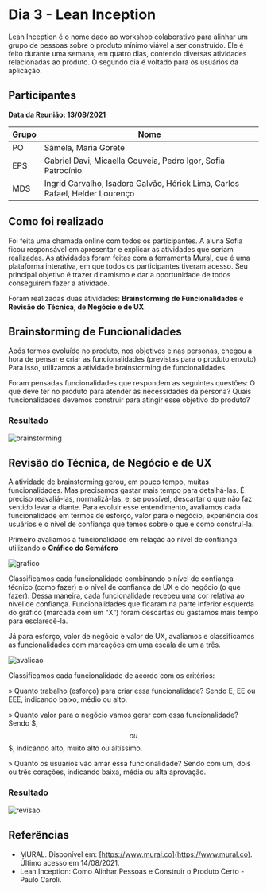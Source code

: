# Dia 3 - Lean Inception 

Lean Inception é o nome dado ao workshop colaborativo para alinhar um grupo de pessoas sobre o produto mínimo viável a ser construído. Ele é feito durante uma semana, em quatro dias, contendo diversas atividades relacionadas ao produto. O segundo dia é voltado para os usuários da aplicação.

## Participantes
**Data da Reunião: 13/08/2021**

| Grupo | Nome |
|-------|------|
| PO | Sâmela, Maria Gorete |
| EPS | Gabriel Davi, Micaella Gouveia, Pedro Igor, Sofia Patrocínio |
| MDS | Ingrid Carvalho, Isadora Galvão, Hérick Lima, Carlos Rafael, Helder Lourenço|


## Como foi realizado
Foi feita uma chamada online com todos os participantes. A aluna Sofia ficou responsável em apresentar e explicar as atividades que seriam realizadas. As atividades foram feitas com a ferramenta [Mural](https://www.mural.co), que é uma plataforma interativa, em que todos os participantes tiveram acesso. Seu principal objetivo é trazer dinamismo e dar a oportunidade de todos conseguirem fazer a atividade.

Foram realizadas duas atividades: **Brainstorming de Funcionalidades** e **Revisão do Técnica, de Negócio e de UX**.

## Brainstorming de Funcionalidades
Após termos evoluído no produto, nos objetivos e nas personas, chegou a hora de pensar e criar as funcionalidades (previstas para o produto enxuto). Para isso, utilizamos a atividade brainstorming de funcionalidades.

Foram pensadas funcionalidades que respondem as seguintes questões: O que deve ter no produto para atender às necessidades da persona? Quais funcionalidades devemos construir para atingir esse objetivo do produto?

### **Resultado**
![brainstorming](../../img/lean/dia3/brainstorming-funcionalidades.png)

## Revisão do Técnica, de Negócio e de UX
A atividade de brainstorming gerou, em pouco tempo, muitas funcionalidades. Mas precisamos gastar mais tempo para detalhá-las. É preciso reavaliá-las, normalizá-las, e, se possível, descartar o que não faz sentido levar a diante. Para evoluir esse entendimento, avaliamos cada funcionalidade em termos de esforço, valor para o negócio, experiência dos usuários e o nível de confiança que temos sobre o que e como construí-la.

Primeiro avaliamos a funcionalidade em relação ao nível de confiança utilizando o **Gráfico do Semáforo**

![grafico](../../img/lean/dia3/grafico-semaforo.png)

Classificamos cada funcionalidade combinando o nível de confiança técnico (como fazer) e o nível de confiança de UX e do negócio (o que fazer). Dessa maneira, cada funcionalidade recebeu uma cor relativa ao nível de confiança. Funcionalidades que ficaram na parte inferior esquerda do gráfico (marcada com um “X”) foram descartas ou gastamos mais tempo para esclarecê-la.

Já para esforço, valor de negócio e valor de UX, avaliamos e classificamos as funcionalidades com marcações em uma escala de um a três.

![avalicao](../../img/lean/dia3/avaliacao.png)

Classificamos cada funcionalidade de acordo com os critérios:

» Quanto trabalho (esforço) para criar essa funcionalidade? Sendo E, EE ou EEE, indicando baixo, médio ou alto.

» Quanto valor para o negócio vamos gerar com essa funcionalidade? Sendo $, $$ ou $$$, indicando alto, muito alto ou altíssimo.

» Quanto os usuários vão amar essa funcionalidade? Sendo com um, dois ou três corações, indicando baixa, média ou alta aprovação.


### **Resultado**
![revisao](../../img/lean/dia3/revisao.png)

## Referências
* MURAL. Disponível em: [https://www.mural.co](https://www.mural.co). Último acesso em 14/08/2021.
* Lean Inception: Como Alinhar Pessoas e Construir o Produto Certo - Paulo Caroli.